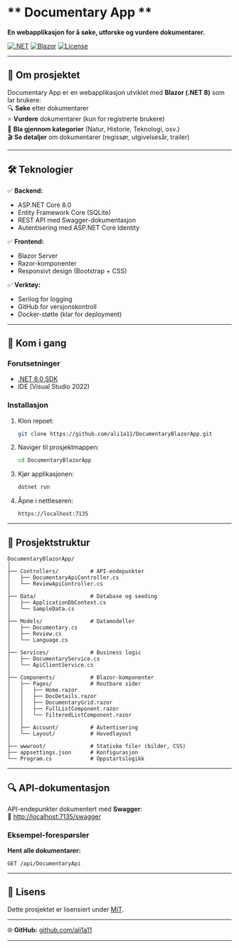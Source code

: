 ﻿# ** Documentary App **  

**En webapplikasjon for å søke, utforske og vurdere dokumentarer.**  

[![.NET](https://img.shields.io/badge/.NET-8.0-blue)](https://dotnet.microsoft.com/)
[![Blazor](https://img.shields.io/badge/Blazor-WebApp-purple)](https://dotnet.microsoft.com/apps/aspnet/web-apps/blazor)
[![License](https://img.shields.io/badge/License-MIT-green)](LICENSE)

---

## **📌 Om prosjektet**  
Documentary App er en webapplikasjon utviklet med **Blazor (.NET 8)** som lar brukere:  
🔍 **Søke** etter dokumentarer  
⭐ **Vurdere** dokumentarer (kun for registrerte brukere)  
📂 **Bla gjennom kategorier** (Natur, Historie, Teknologi, osv.)  
🎬 **Se detaljer** om dokumentarer (regissør, utgivelsesår, trailer)  

---

## **🛠️ Teknologier**  
✅ **Backend:**  
- ASP.NET Core 8.0  
- Entity Framework Core (SQLite)  
- REST API med Swagger-dokumentasjon  
- Autentisering med ASP.NET Core Identity  

✅ **Frontend:**  
- Blazor Server  
- Razor-komponenter  
- Responsivt design (Bootstrap + CSS)  

✅ **Verktøy:**  
- Serilog for logging  
- GitHub for versjonskontroll  
- Docker-støtte (klar for deployment)  

---

## **🚀 Kom i gang**  

### **Forutsetninger**  
- [.NET 8.0 SDK](https://dotnet.microsoft.com/download)  
- IDE (Visual Studio 2022)  

### **Installasjon**  
1. Klon repoet:  
   ```bash
   git clone https://github.com/ali1a11/DocumentaryBlazorApp.git
   ```
2. Naviger til prosjektmappen:  
   ```bash
   cd DocumentaryBlazorApp
   ```
3. Kjør applikasjonen:  
   ```bash
   dotnet run
   ```
4. Åpne i nettleseren:  
   ```
   https://localhost:7135
   ```

---

## **📂 Prosjektstruktur**  
```
DocumentaryBlazorApp/
│
├── Controllers/          # API-endepunkter
│   ├── DocumentaryApiController.cs
│   └── ReviewApiController.cs
│
├── Data/                 # Database og seeding
│   ├── ApplicationDbContext.cs
│   └── SampleData.cs
│
├── Models/               # Datamodeller
│   ├── Documentary.cs
│   ├── Review.cs
│   └── Language.cs
│
├── Services/             # Business logic
│   ├── DocumentaryService.cs
│   └── ApiClientService.cs
│
├── Components/           # Blazor-komponenter
│   ├── Pages/            # Routbare sider
│   │   ├── Home.razor
│   │   ├── DocDetails.razor
│   │   ├── DocumentaryGrid.razor
│   │   ├── FullListComponent.razor
│   │   └── FilteredListComponent.razor
│   │
│   ├── Account/          # Autentisering
│   └── Layout/           # Hovedlayout
│
├── wwwroot/              # Statiske filer (bilder, CSS)
├── appsettings.json      # Konfigurasjon
└── Program.cs            # Oppstartslogikk
```

---

## **🔍 API-dokumentasjon**  
API-endepunkter dokumentert med **Swagger**:  
📄 [http://localhost:7135/swagger](http://localhost:7135/swagger)  

### **Eksempel-forespørsler**  
**Hent alle dokumentarer:**  
```http
GET /api/DocumentaryApi
```

---

## **📜 Lisens**  
Dette prosjektet er lisensiert under [MIT](LICENSE).  

---

🌐 **GitHub:** [github.com/ali1a11](https://github.com/ali1a11)  

--- 
